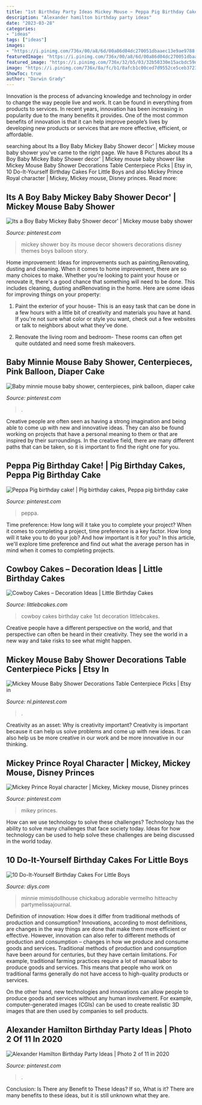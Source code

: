 ```yaml
---
title: "1st Birthday Party Ideas Mickey Mouse ~ Peppa Pig Birthday Cake!"
description: "Alexander hamilton birthday party ideas"
date: "2023-03-28"
categories:
- "ideas"
tags: ["ideas"]
images:
- "https://i.pinimg.com/736x/00/a8/6d/00a86d04dc270051dbaaec13e9ae9788.jpg"
featuredImage: "https://i.pinimg.com/736x/00/a8/6d/00a86d04dc270051dbaaec13e9ae9788.jpg"
featured_image: "https://i.pinimg.com/736x/32/b5/03/32b50330e15acbdc59d69f7919678607--mickey-baby-showers-baby-mickey.jpg"
image: "https://i.pinimg.com/736x/8a/fc/b1/8afcb1c00ced7d9552ce5ceb372372d4.jpg"
ShowToc: true
author: "Darwin Grady"
---
```



Innovation is the process of advancing knowledge and technology in order to change the way people live and work. It can be found in everything from products to services. In recent years, innovation has been increasing in popularity due to the many benefits it provides. One of the most common benefits of innovation is that it can help improve people’s lives by developing new products or services that are more effective, efficient, or affordable.

	

		
searching about Its a Boy Baby Mickey Baby Shower decor&#039; | Mickey mouse baby shower you've came to the right page. We have 8 Pictures about Its a Boy Baby Mickey Baby Shower decor&#039; | Mickey mouse baby shower like Mickey Mouse Baby Shower Decorations Table Centerpiece Picks | Etsy in, 10 Do-It-Yourself Birthday Cakes For Little Boys and also Mickey Prince Royal character | Mickey, Mickey mouse, Disney princes. Read more:
		
    
## Its A Boy Baby Mickey Baby Shower Decor&#039; | Mickey Mouse Baby Shower

<img loading=lazy src="https://i.pinimg.com/736x/32/b5/03/32b50330e15acbdc59d69f7919678607--mickey-baby-showers-baby-mickey.jpg" onerror="this.onerror=null;this.src='https://tse4.mm.bing.net/th?id=OIP.KU_ZWX0KbXjNujDJm7eurQHaHa&amp;pid=15.1';" alt="Its a Boy Baby Mickey Baby Shower decor&#039; | Mickey mouse baby shower">

_Source: pinterest.com_

>mickey shower boy its mouse decor showers decorations disney themes boys balloon story. 

	

Home improvement: Ideas for improvements such as painting,Renovating, dusting and cleaning.
When it comes to home improvement, there are so many choices to make. Whether you're looking to paint your house or renovate it, there's a good chance that something will need to be done. This includes cleaning, dusting andRenovating in the home. Here are some ideas for improving things on your property: 
1. Paint the exterior of your house- This is an easy task that can be done in a few hours with a little bit of creativity and materials you have at hand. If you're not sure what color or style you want, check out a few websites or talk to neighbors about what they've done. 

2. Renovate the living room and bedroom- These rooms can often get quite outdated and need some fresh makeovers.

    
## Baby Minnie Mouse Baby Shower, Centerpieces, Pink Balloon, Diaper Cake

<img loading=lazy src="https://i.pinimg.com/474x/e4/10/60/e41060fdf4c848bb83f373dbe7ef68bc.jpg" onerror="this.onerror=null;this.src='https://tse4.mm.bing.net/th?id=OIP.uynaNUAR4IGOJR6M4KMpJAAAAA&amp;pid=15.1';" alt="Baby minnie mouse baby shower, centerpieces, pink balloon, diaper cake">

_Source: pinterest.com_

>. 

	

Creative people are often seen as having a strong imagination and being able to come up with new and innovative ideas. They can also be found working on projects that have a personal meaning to them or that are inspired by their surroundings. In the creative field, there are many different paths that can be taken, so it is important to find the right one for you.

    
## Peppa Pig Birthday Cake! | Pig Birthday Cakes, Peppa Pig Birthday Cake

<img loading=lazy src="https://i.pinimg.com/736x/7e/c6/0f/7ec60ff3b01de8f4d584e59a81f3319f--peppa-pig-birthday-cake-theme-ideas.jpg" onerror="this.onerror=null;this.src='https://tse1.mm.bing.net/th?id=OIP.H5xQ32NzPhZrH0OrGluEigHaI5&amp;pid=15.1';" alt="Peppa Pig birthday cake! | Pig birthday cakes, Peppa pig birthday cake">

_Source: pinterest.com_

>peppa. 

	

Time preference: How long will it take you to complete your project?
When it comes to completing a project, time preference is a key factor. How long will it take you to do your job? And how important is it for you? In this article, we'll explore time preference and find out what the average person has in mind when it comes to completing projects.

    
## Cowboy Cakes – Decoration Ideas | Little Birthday Cakes

<img loading=lazy src="http://www.littlebcakes.com/wp-content/uploads/2014/02/Cowboy-Cakes-Pictures.jpg" onerror="this.onerror=null;this.src='https://tse1.mm.bing.net/th?id=OIP.CaI6nHCYZyz5xg96tOoKMgHaGW&amp;pid=15.1';" alt="Cowboy Cakes – Decoration Ideas | Little Birthday Cakes">

_Source: littlebcakes.com_

>cowboy cakes birthday cake 1st decoration littlebcakes. 

	

Creative people have a different perspective on the world, and that perspective can often be heard in their creativity. They see the world in a new way and take risks to see what might happen.

    
## Mickey Mouse Baby Shower Decorations Table Centerpiece Picks | Etsy In

<img loading=lazy src="https://i.pinimg.com/736x/a1/2f/8a/a12f8af53fd867552d68e8d8286d1d2f.jpg" onerror="this.onerror=null;this.src='https://tse2.mm.bing.net/th?id=OIP.m9Yhj59q7bwVurKKqNwUlQHaJ3&amp;pid=15.1';" alt="Mickey Mouse Baby Shower Decorations Table Centerpiece Picks | Etsy in">

_Source: nl.pinterest.com_

>. 

	

Creativity as an asset: Why is creativity important?
Creativity is important because it can help us solve problems and come up with new ideas. It can also help us be more creative in our work and be more innovative in our thinking.

    
## Mickey Prince Royal Character | Mickey, Mickey Mouse, Disney Princes

<img loading=lazy src="https://i.pinimg.com/736x/8a/fc/b1/8afcb1c00ced7d9552ce5ceb372372d4.jpg" onerror="this.onerror=null;this.src='https://tse4.mm.bing.net/th?id=OIP.nFYUui4-fEw4AspHI6PJAgHaJ3&amp;pid=15.1';" alt="Mickey Prince Royal character | Mickey, Mickey mouse, Disney princes">

_Source: pinterest.com_

>mikey princes. 

	

How can we use technology to solve these challenges?
Technology has the ability to solve many challenges that face society today. Ideas for how technology can be used to help solve these challenges are being discussed in the world today.

    
## 10 Do-It-Yourself Birthday Cakes For Little Boys

<img loading=lazy src="https://cdn.diys.com/wp-content/uploads/2015/06/Mickey-Mouse-Cake.jpg" onerror="this.onerror=null;this.src='https://tse2.mm.bing.net/th?id=OIP.q9yA710bgcR16LvrLxRa3gHaLH&amp;pid=15.1';" alt="10 Do-It-Yourself Birthday Cakes For Little Boys">

_Source: diys.com_

>minnie mimisdollhouse chickabug adorable vermelho hitteachy partymelissajournal. 

	

Definition of innovation: How does it differ from traditional methods of production and consumption?
Innovations, according to most definitions, are changes in the way things are done that make them more efficient or effective. However, innovation can also refer to different methods of production and consumption – changes in how we produce and consume goods and services.
Traditional methods of production and consumption have been around for centuries, but they have certain limitations. For example, traditional farming practices require a lot of manual labor to produce goods and services. This means that people who work on traditional farms generally do not have access to high-quality products or services.

On the other hand, new technologies and innovations can allow people to produce goods and services without any human involvement. For example, computer-generated images (CGIs) can be used to create realistic 3D images that are then used by companies to sell products.

    
## Alexander Hamilton Birthday Party Ideas | Photo 2 Of 11 In 2020

<img loading=lazy src="https://i.pinimg.com/736x/00/a8/6d/00a86d04dc270051dbaaec13e9ae9788.jpg" onerror="this.onerror=null;this.src='https://tse1.mm.bing.net/th?id=OIP.b3OzM-4Qyv92F-vAB7o1kAHaJ3&amp;pid=15.1';" alt="Alexander Hamilton Birthday Party Ideas | Photo 2 of 11 in 2020">

_Source: pinterest.com_

>. 

	

Conclusion: Is There any Benefit to These Ideas? If so, What is it?
There are many benefits to these ideas, but it is still unknown what they are.

